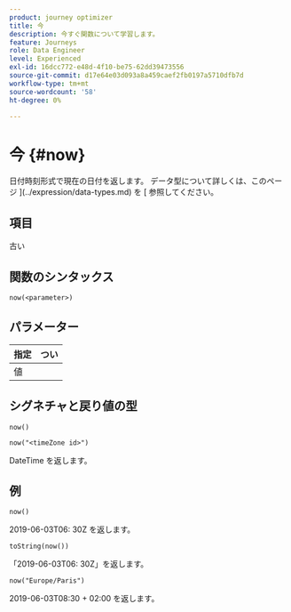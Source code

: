 ```yaml
---
product: journey optimizer
title: 今
description: 今すぐ関数について学習します。
feature: Journeys
role: Data Engineer
level: Experienced
exl-id: 16dcc772-e48d-4f10-be75-62dd39473556
source-git-commit: d17e64e03d093a8a459caef2fb0197a5710dfb7d
workflow-type: tm+mt
source-wordcount: '58'
ht-degree: 0%

---
```


# 今 {#now}

日付時刻形式で現在の日付を返します。 データ型について詳しくは、このページ ](../expression/data-types.md) を [ 参照してください。

## 項目

古い

## 関数のシンタックス

`now(<parameter>)`

## パラメーター

| 指定 | つい |
|--- |--- |
| 値 |  |

## シグネチャと戻り値の型

`now()`

`now("<timeZone id>")`

DateTime を返します。

## 例

`now()`

2019-06-03T06: 30Z を返します。

`toString(now())`

「2019-06-03T06: 30Z」を返します。

`now("Europe/Paris")`

2019-06-03T08:30 + 02:00 を返します。
